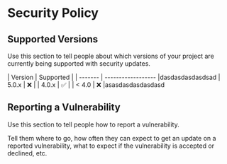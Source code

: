 # Security Policy

## Supported Versions

Use this section to tell people about which versions of your project are
currently being supported with security updates.

| Version | Supported          |
| ------- | ------------------ |dasdasdasdasdsad
| 5.0.x   | :x:                |
| 4.0.x   | :white_check_mark: |
| < 4.0   | :x:                |asasdasdasdasdasd

## Reporting a Vulnerability

Use this section to tell people how to report a vulnerability.

Tell them where to go, how often they can expect to get an update on a
reported vulnerability, what to expect if the vulnerability is accepted or
declined, etc.
